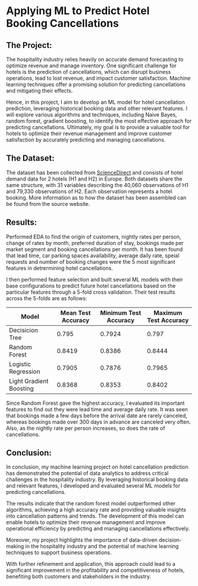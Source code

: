 # Applying ML to Predict Hotel Booking Cancellations

## The Project:

The hospitality industry relies heavily on accurate demand forecasting to optimize revenue and manage inventory. One significant challenge for hotels is the prediction of cancellations, which can disrupt business operations, lead to lost revenue, and impact customer satisfaction. Machine learning techniques offer a promising solution for predicting cancellations and mitigating their effects.

Hence, in this project, I aim to develop an ML model for hotel cancellation prediction, leveraging historical booking data and other relevant features. I will explore various algorithms and techniques, including Naive Bayes, random forest, gradient boosting, to identify the most effective approach for predicting cancellations. Ultimately, my goal is to provide a valuable tool for hotels to optimize their revenue management and improve customer satisfaction by accurately predicting and managing cancellations.

## The Dataset:

The dataset has been collected from <a href="https://www.sciencedirect.com/science/article/pii/S2352340918315191">ScienceDirect</a> and consists of hotel demand data for 2 hotels (H1 and H2) in Europe. Both datasets share the same structure, with 31 variables describing the 40,060 observations of H1 and 79,330 observations of H2. Each observation represents a hotel booking. More information as to how the dataset has been assembled can be found from the source website.

## Results:

Performed EDA to find the origin of customers, nightly rates per person, change of rates by month, preferred duration of stay, bookings made per market segment and booking cancellations per month.
It has been found that lead time, car parking spaces availability, average daily rate, speial requests and number of booking changes were the 5 most significant features in detrermining hotel cancellations.

I then performed feature selection and built several ML models with their base configurations to predict future hotel cancellations based on the particular features through a 5-fold cross validation. Their test results across the 5-folds are as follows:

| Model | Mean Test Accuracy  | Minimum Test Accuracy | Maximum Test Accuracy |
|-------|---------------------|-----------------------|-----------------------|
| Decisicion Tree | 0.795 | 0.7924  | 0.797 |
| Random Forest  |  0.8419  | 0.8386  | 0.8444  |
| Logistic Regression | 0.7905  | 0.7876  | 0.7965  |
| Light Gradient Boosting | 0.8368  | 0.8353  | 0.8402  |

Since Random Forest gave the highest accuracy, I evaluated its important features to find out they were lead time and average daily rate.
It was seen that bookings made a few days before the arrival date are rarely canceled, whereas bookings made over 300 days in advance are canceled very often. Also, as the nightly rate per person increases, so does the rate of cancellations.

## Conclusion:

In conclusion, my machine learning project on hotel cancellation prediction has demonstrated the potential of data analytics to address critical challenges in the hospitality industry. By leveraging historical booking data and relevant features, I developed and evaluated several ML models for predicting cancellations.

The results indicate that the random forest model outperformed other algorithms, achieving a high accuracy rate and providing valuable insights into cancellation patterns and trends. The development of this model can enable hotels to optimize their revenue management and improve operational efficiency by predicting and managing cancellations effectively.

Moreover, my project highlights the importance of data-driven decision-making in the hospitality industry and the potential of machine learning techniques to support business operations.

With further refinement and application, this approach could lead to a significant improvement in the profitability and competitiveness of hotels, benefiting both customers and stakeholders in the industry.
